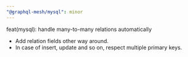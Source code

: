```yaml
---
"@graphql-mesh/mysql": minor
---
```


feat(mysql): handle many-to-many relations automatically

- Add relation fields other way around.
- In case of insert, update and so on, respect multiple primary keys.
